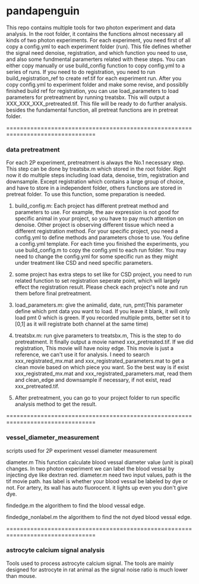 # pandapenguin
This repo contains multiple tools for two photon experiment and data analysis.
In the root folder, it contains the functions almost necessary all kinds of two photon experiments.
For each experiment, you need first of all copy a config.yml to each experiment folder (run). This file defines whether the signal need denoise, registration, and which function you need to use, and also some fundmental paramerters related with these steps. You can either copy manually or use build_config function to copy config.yml to a series of runs.
If you need to do registration, you need to run build_registration_ref to create ref.tif for each experiment run. 
After you copy config.yml to experiment folder and make some revise, and possiblly finished build ref for registration, you can use load_parameters to load parameters for pretreatment by running treatsbx. This will output a XXX_XXX_XXX_pretreated.tif. This file will be ready to do further analysis.
besides the fundamental function, all pretreat functions are in pretreat folder.

================================================================================
### data pretreatment
For each 2P experiment, pretreatment is always the No.1 necessary step. This step can be done by treatsbx.m which stored in the root folder. Right now it do multiple steps including load data, denoise, trim, registration and downsample. Except registration which contains a large group of choice, and have to store in a independent folder, others functions are stored in pretreat folder.
To use this function, some preparation is needed.

1. build_config.m: Each project has different pretreat method and parameters to use. For example, the aav expression is not good for specific animal in your project, so you have to pay much attention on denoise. Other project is observing different tissue which need a different registration method. For your specific project, you need a config.yml to define methods and parameters chose to use. You define a config.yml template. For each time you finished the experiments, you use build_config.m to copy the config.yml to each run folder. You may need to change the config.yml for some specific run as they might under treatment like CSD and need specific parameters.

2. some project has extra steps to set like for CSD project, you need to run related function to set registration seperate point, which will largely effect the registration result. Please check each project's note and run them before final pretreatment.

3. load_parameters.m: give the animalid, date, run, pmt(This parameter define which pmt data you want to load. If you leave it blank, it will only load pmt 0 which is green. If you recorded multiple pmts, better set it to [0,1] as it will registrate both channel at the same time)

4. treatsbx.m: run give parameters to treatsbx.m, This is the step to do pretreatment. It finally output a movie named xxx_pretreated.tif. If we did registration, This movie will have noisy edge. This movie is just a reference, we can't use it for analysis. I need to search xxx_registrated_mx.mat and xxx_registrated_parameters.mat to get a clean movie based on which piece you want. So the best way is if exist xxx_registrated_mx.mat and xxx_registrated_parameters.mat, read them and clean_edge and downsample if necessary, if not exist, read xxx_pretreated.tif.

5. After pretreatment, you can go to your project folder to run specific analysis method to get the result.

================================================================================
### vessel_diameter_measurement
scripts used for 2P experiment vessel diameter measurement


diameter.m
This function calculate blood vessal diameter value (unit is pixal) changes. In two photon experiment we can label the blood vessal by injecting dye like dextran red. diameter.m need two input values, path is the tif movie path. has label is whether your blood vessal be labeled by dye or not. For artery, its wall has auto fluorocent. it lights up even you don't give dye. 

findedge.m
the algorithem to find the blood vessal edge.

findedge_nonlabel.m
the algorithem to find the not dyed blood vessal edge.


================================================================================
### astrocyte calcium signal analysis
Tools used to process astrocyte calcium signal. The tools are mainly designed for astrocyte in rat animal as the signal noise ratio is much lower than mouse. 
